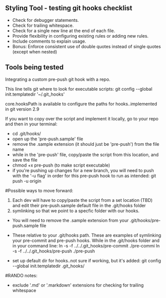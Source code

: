 ## Styling Tool - testing git hooks checklist ##    

* Check for debugger statements.
* Check for trailing whitespace.
* Check for a single new line at the end of each file.
* Provide flexibility in configuring existing rules or adding new rules.
* Include comments to explain usage.
* Bonus: Enforce consistent use of double quotes instead of single quotes (except when nested)


## Tools being tested ##

Integrating a custom pre-push git hook with a repo.

This line tells git where to look for executable scripts: git config --global init.templatedir '~/.git_hooks'

core.hooksPath is available to configure the paths for hooks..implemented in git version 2.9


If you want to copy over the script and implement it locally, go to your repo and then in your terminal:

* cd .git/hooks/
* open up the 'pre-push.sample' file
* remove the .sample extension (it should just be 'pre-push') from the file name
* while in the 'pre-push' file, copy/paste the script from this location, and save the file
* chmod +x pre-push (to make script executable)
* if you're pushing up changes for a new branch, you will need to push with the '-u flag' in order for this pre-push hook to run as intended:
	git push -u origin <your-new-branch-name>

#Possible ways to move forward:
1) Each dev will have to copy/paste the script from a set location (TBD) and edit their pre-push.sample default file in the .git/hooks folder
2) symlinking so that we point to a specfic folder with our hooks.

 * You will need to remove the .sample extension from your .git/hooks/pre-push.sample file

 * These relative to your .git/hooks path. These are examples of symlinking your pre-commit and pre-push hooks.  While in the .git/hooks folder and in your command line:
  	ln -s -f ../../.git_hooks/pre-commit ./pre-commi
  	ln -s -f ../../.git_hooks/pre-push ./pre-push

* set up default dir for hooks..not sure if working, but it's added:
	git config --global init.templatedir .git_hooks/

#RANDO notes:
* exclude '.md' or '.markdown' extensions for checking for trailing whitespace
